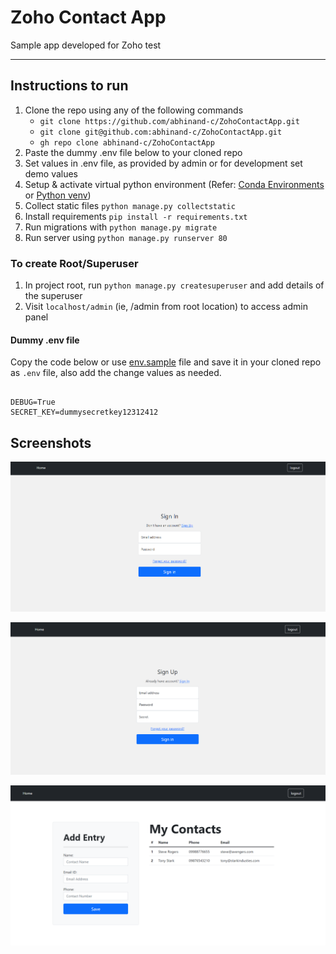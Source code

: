 # Zoho Contact App
Sample app developed for Zoho test

----

## Instructions to run
1. Clone the repo using any of the following commands
   - `git clone https://github.com/abhinand-c/ZohoContactApp.git`
   - `git clone git@github.com:abhinand-c/ZohoContactApp.git`
   - `gh repo clone abhinand-c/ZohoContactApp`
2. Paste the dummy .env file below to your cloned repo
3. Set values in .env file, as provided by admin or for development set demo values
3. Setup & activate virtual python environment  (Refer: [Conda Environments](https://docs.conda.io/projects/conda/en/latest/user-guide/tasks/manage-environments.html) or [Python venv](https://docs.python.org/3/tutorial/venv.html))
4. Collect static files `python manage.py collectstatic`
5. Install requirements `pip install -r requirements.txt`
6. Run migrations with `python manage.py migrate`
7. Run server using `python manage.py runserver 80`


### To create Root/Superuser
1. In project root, run 
    `python manage.py createsuperuser`
   and add details of the superuser
2. Visit `localhost/admin` (ie, /admin from root location) to access admin panel

#### Dummy .env file

Copy the code below or use [env.sample](env.sample) file and save it in your cloned repo as `.env` file, also add the change values as needed.

```

DEBUG=True
SECRET_KEY=dummysecretkey12312412

```


## Screenshots
![Signin](docs/signin.png)

![Signup](docs/signup.png)

![Home](docs/home.png)
